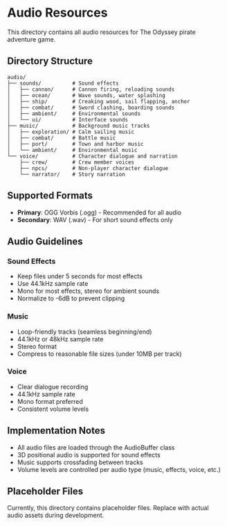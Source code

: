# Audio Resources

This directory contains all audio resources for The Odyssey pirate adventure game.

## Directory Structure

```
audio/
├── sounds/          # Sound effects
│   ├── cannon/      # Cannon firing, reloading sounds
│   ├── ocean/       # Wave sounds, water splashing
│   ├── ship/        # Creaking wood, sail flapping, anchor
│   ├── combat/      # Sword clashing, boarding sounds
│   ├── ambient/     # Environmental sounds
│   └── ui/          # Interface sounds
├── music/           # Background music tracks
│   ├── exploration/ # Calm sailing music
│   ├── combat/      # Battle music
│   ├── port/        # Town and harbor music
│   └── ambient/     # Environmental music
└── voice/           # Character dialogue and narration
    ├── crew/        # Crew member voices
    ├── npcs/        # Non-player character dialogue
    └── narrator/    # Story narration
```

## Supported Formats

- **Primary**: OGG Vorbis (.ogg) - Recommended for all audio
- **Secondary**: WAV (.wav) - For short sound effects only

## Audio Guidelines

### Sound Effects
- Keep files under 5 seconds for most effects
- Use 44.1kHz sample rate
- Mono for most effects, stereo for ambient sounds
- Normalize to -6dB to prevent clipping

### Music
- Loop-friendly tracks (seamless beginning/end)
- 44.1kHz or 48kHz sample rate
- Stereo format
- Compress to reasonable file sizes (under 10MB per track)

### Voice
- Clear dialogue recording
- 44.1kHz sample rate
- Mono format preferred
- Consistent volume levels

## Implementation Notes

- All audio files are loaded through the AudioBuffer class
- 3D positional audio is supported for sound effects
- Music supports crossfading between tracks
- Volume levels are controlled per audio type (music, effects, voice, etc.)

## Placeholder Files

Currently, this directory contains placeholder files. Replace with actual audio assets during development.